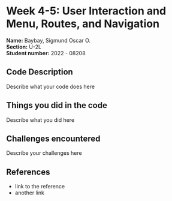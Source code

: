 # Week 4-5: User Interaction and Menu, Routes, and Navigation

**Name:** Baybay, Sigmund Oscar O. <br/>
**Section:** U-2L <br/>
**Student number:** 2022 - 08208 <br/>

## Code Description

Describe what your code does here

## Things you did in the code

Describe what you did here

## Challenges encountered

Describe your challenges here

## References

- link to the reference
- another link